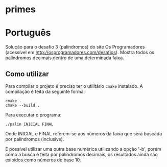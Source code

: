 # primes

# Português

Solução para o desafio 3 (palíndromos) do site Os Programadores (acessível
em http://osprogramadores.com/desafios). Mostra todos os palíndromos decimais
dentro de uma determinada faixa.

## Como utilizar

Para compilar o projeto é preciso ter o utilitário `cmake` instalado. A
compilação é feita da seguinte forma:
```
cmake .
cmake --build .
```

Para executar o programa:
```
./palin INICIAL FINAL
```
Onde INICIAL e FINAL referem-se aos números da faixa que será buscada por
palíndromos (inclusive).

É possível utilizar uma outra base numérica utilizando a opção '-b', porém
como a busca é feita por palíndromos decimais, os resultados ainda são
exibidos como números de base 10.

